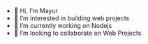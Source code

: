 - 👋 Hi, I’m Mayur
- 👀 I’m interested in building web projects
- 🌱 I’m currently working on Nodejs
- 💞️ I’m looking to collaborate on Web Projects


